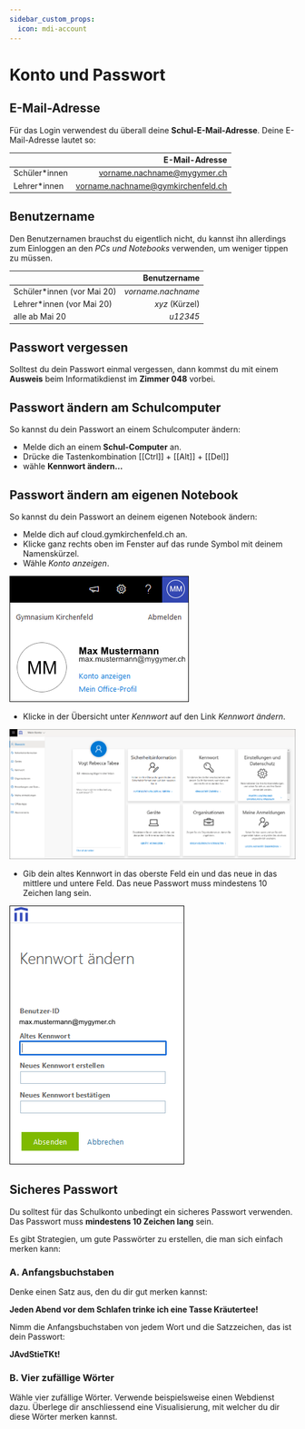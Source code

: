 ```yaml
---
sidebar_custom_props:
  icon: mdi-account
---
```


#  Konto und Passwort


## E-Mail-Adresse

Für das Login verwendest du überall deine **Schul-E-Mail-Adresse**. Deine E-Mail-Adresse lautet so:

|               |                     E-Mail-Adresse |
| :------------ | ---------------------------------: |
| Schüler*innen |        vorname.nachname@mygymer.ch |
| Lehrer*innen  | vorname.nachname@gymkirchenfeld.ch |


## Benutzername

Den Benutzernamen brauchst du eigentlich nicht, du kannst ihn allerdings zum Einloggen an den *PCs und Notebooks* verwenden, um weniger tippen zu müssen.

|                            |       Benutzername |
| :------------------------- | -----------------: |
| Schüler*innen (vor Mai 20) | _vorname.nachname_ |
| Lehrer*innen (vor Mai 20)  |     _xyz_ (Kürzel) |
| alle ab Mai 20             |           _u12345_ |

## Passwort vergessen

Solltest du dein Passwort einmal vergessen, dann kommst du mit einem **Ausweis** beim Informatikdienst im **Zimmer 048** vorbei.

## Passwort ändern am Schulcomputer

So kannst du dein Passwort an einem Schulcomputer ändern:

- Melde dich an einem **Schul-Computer** an.
- Drücke die Tastenkombination [[Ctrl]] + [[Alt]] + [[Del]]
- wähle __Kennwort ändern…__

## Passwort ändern am eigenen Notebook

So kannst du dein Passwort an deinem eigenen Notebook ändern:

- Melde dich auf cloud.gymkirchenfeld.ch an.
- Klicke ganz rechts oben im Fenster auf das runde Symbol mit deinem Namenskürzel.
- Wähle _Konto anzeigen_.

![](./images/pw-05.png)

- Klicke in der Übersicht unter _Kennwort_ auf den Link _Kennwort ändern_.

![](./images/pw-03.png)

- Gib dein altes Kennwort in das oberste Feld ein und das neue in das mittlere und untere Feld. Das neue Passwort muss mindestens 10 Zeichen lang sein.

![](./images/pw-04.png)


## Sicheres Passwort

Du solltest für das Schulkonto unbedingt ein sicheres Passwort verwenden. Das Passwort muss **mindestens 10 Zeichen lang** sein.

Es gibt Strategien, um gute Passwörter zu erstellen, die man sich einfach merken kann:

### A. Anfangsbuchstaben

Denke einen Satz aus, den du dir gut merken kannst:

**Jeden Abend vor dem Schlafen trinke ich eine Tasse Kräutertee!**

Nimm die Anfangsbuchstaben von jedem Wort und die Satzzeichen, das ist dein Passwort:

**JAvdStieTKt!**

### B. Vier zufällige Wörter

Wähle vier zufällige Wörter. Verwende beispielsweise einen Webdienst dazu. Überlege dir anschliessend eine Visualisierung, mit welcher du dir diese Wörter merken kannst.
